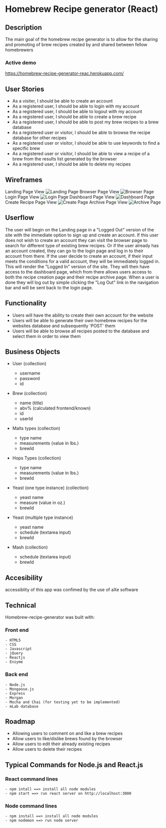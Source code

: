 # Homebrew Recipe generator (React)

## Description
The main goal of the homebrew recipe generator is to allow for the sharing
and promoting of brew recipes created by and shared between fellow
homebrewers

### Active demo
https://homebrew-recipe-generator-reac.herokuapp.com/

## User Stories
 - As a visiter, I should be able to create an account
 - As a registered user, I should be able to login with my account
 - As a registered user, I should be able to logout with my account
 - As a registered user, I should be able to create a brew recipe
 - As a registered user, I should be able to post my brew recipes to a brew database
 - As a registered user or visitor, I should be able to browse the recipe database for other recipes
 - As a registered user or visitor, I should be able to use keywords to find a specific brew
 - As a registered user or visitor, I should be able to view a recipe of a brew from the results list generated by the browser
 - As a registered user, I should be able to delete my recipes

## Wireframes
Landing Page View
![Landing Page](./README_Images/Landing_Page.png)
Browser Page View
![Browser Page](./README_Images/Browser_Page.png)
Login Page View
![Login Page](./README_Images/Login_Page.png)
Dashboard Page View
![Dashboard Page](./README_Images/Dashboard_Page.png)
Create Recipe Page View
![Create Page](./README_Images/Create_Page.png)
Archive Page View
![Archive Page](./README_Images/Archive_Page.png)

## Userflow
The user will begin on the Landing page in a "Logged Out" version of the
site with the immediate option to sign up and create an account.  If this user
does not wish to create an account they can visit the browser page to search
for different type of existing brew recipes.  Or if the user already has an
account created, they can go to the login page and log in to their account from
there.  If the user decide to create an account, if their input meets the conditions for a valid
account, they will be immediately logged in.  This will render the "Logged In"
version of the site.  They will then have access to the dashboard page, which
from there allows users access to both the recipe creation page and their recipe
archive page.  When a user is done they will log out by simple clicking the
"Log Out" link in the navigation bar and will be sent back to the login page.

## Functionality
 - Users will have the ability to create their own account for the website
 - Users will be able to generate their own homebrew recipes for the websites database
    and subsequently 'POST' them
 - Users will be able to browse all recipes posted to the database and select them in order to
    view them
        
## Business Objects 

 - User (collection)
    - username
	- password
	- id

 - Brew (collection)
	- name (title)
	- abv% (calculated frontend/known)
	- id
	- userId

 - Malts types (collection)
	- type name
	- measurements (value in lbs.)
	- brewId

 - Hops Types (collection)
	- type name
	- measurements (value in lbs.)
	- brewId

 - Yeast (one type instance) (collection)
	- yeast name
	- measure (value in oz.)
	- brewId

 - Yeast (multiple type instance)
	- yeast name
	- schedule (textarea input)
	- brewId

 - Mash (collection)
	- schedule (textarea input)
	- brewId

## Accesibility
accessiblity of this app was confimed by the use of aXe software

## Technical
Homebrew-recipe-generator was built with:

### Front end
    - HTML5
    - CSS
    - Javascript
    - jQuery
    - Reactjs
    - Enzyme
    
### Back end
    - Node.js
    - Mongoose.js
    - Express
    - Morgan
    - Mocha and Chai (for testing yet to be implemented)
    - mLab database

## Roadmap
- Allowing users to comment on and like a brew recipes
- Allow users to like/dislike brews found by the browser
- Allow users to edit their already existing recipes
- Allow users to delete their recipes

## Typical Commands for Node.js and React.js
### React command lines
    - npm intall ==> install all node modules
    - npm start ==> run react server on http://localhost:3000
    
### Node command lines
    - npm install ==> install all node modules
    - npm nodemon ==> run node server